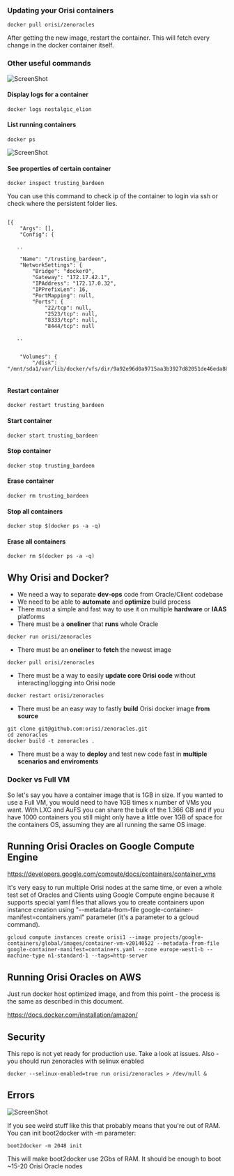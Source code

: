 ### Updating your Orisi containers

```
docker pull orisi/zenoracles
```

After getting the new image, restart the container. This will fetch every change in the docker container itself. 

### Other useful commands
![ScreenShot](http://zenoracles.s3.amazonaws.com/README/commands.png)


#### Display logs for a container

```
docker logs nostalgic_elion
```

#### List running containers

```
docker ps
```

![ScreenShot](http://zenoracles.s3.amazonaws.com/README/dockerps.png)


#### See properties of certain container

```
docker inspect trusting_bardeen
```

You can use this command to check ip of the container to login via ssh or check where the persistent folder lies.


```

[{
    "Args": [],
    "Config": {
   
   ..
   
    "Name": "/trusting_bardeen",
    "NetworkSettings": {
        "Bridge": "docker0",
        "Gateway": "172.17.42.1",
        "IPAddress": "172.17.0.32",
        "IPPrefixLen": 16,
        "PortMapping": null,
        "Ports": {
            "22/tcp": null,
            "2523/tcp": null,
            "8333/tcp": null,
            "8444/tcp": null
   
   ..
   
   
    "Volumes": {
        "/disk": "/mnt/sda1/var/lib/docker/vfs/dir/9a92e96d0a9715aa3b3927d82051de46eda88f3d1ad6337509cf84a6020f69b3"
   
```


#### Restart container
```
docker restart trusting_bardeen
```

#### Start container
```
docker start trusting_bardeen
```

#### Stop container
```
docker stop trusting_bardeen
```
#### Erase container
```
docker rm trusting_bardeen
```

#### Stop all containers
```
docker stop $(docker ps -a -q)
```
#### Erase all containers
```
docker rm $(docker ps -a -q)
```






## Why Orisi and Docker?

* We need a way to separate __dev-ops__ code from Oracle/Client codebase
* We need to be able to __automate__ and __optimize__ build process
* There must a simple and fast way to use it on multiple __hardware__ or __IAAS__ platforms
* There must be a __oneliner__ that __runs__ whole Oracle
```
docker run orisi/zenoracles
```
* There must be an __oneliner__ to __fetch__ the newest image
```
docker pull orisi/zenoracles
```
* There must be a way to easily __update core Orisi code__ without interacting/logging into Orisi node
```
docker restart orisi/zenoracles
```

* There must be an easy way to fastly __build__ Orisi docker image __from source__
```
git clone git@github.com:orisi/zenoracles.git
cd zenoracles
docker build -t zenoracles .
```

* There must be a way to __deploy__ and test new code fast in __multiple scenarios and enviroments__


### Docker vs Full VM

So let's say you have a container image that is 1GB in size. If you wanted to use a Full VM, you would need to have 1GB times x number of VMs you want. With LXC and AuFS you can share the bulk of the 1.366 GB and if you have 1000 containers you still might only have a little over 1GB of space for the containers OS, assuming they are all running the same OS image.




## Running Orisi Oracles on Google Compute Engine

https://developers.google.com/compute/docs/containers/container_vms

It's very easy to run multiple Orisi nodes at the same time, or even a whole test set of Oracles and Clients using Google Compute engine because it supports special yaml files that allows you to create containers upon instance creation using "--metadata-from-file google-container-manifest=containers.yaml" parameter (it's a parameter to a gcloud command).



```
gcloud compute instances create orisi1 --image projects/google-containers/global/images/container-vm-v20140522 --metadata-from-file google-container-manifest=containers.yaml --zone europe-west1-b --machine-type n1-standard-1 --tags=http-server

```

## Running Orisi Oracles on AWS

Just run docker host optimized image, and from this point - the process is the same as described in this document.

https://docs.docker.com/installation/amazon/



## Security

This repo is not yet ready for production use. Take a look at issues. 
Also - you should run zenoracles with selinux enabled
```
docker --selinux-enabled=true run orisi/zenoracles > /dev/null &
```


## Errors



![ScreenShot](http://i.imgur.com/DMQZQXe.png)

If you see weird stuff like this that probably means that you're out of RAM. You can init boot2docker with -m parameter:


```
boot2docker -m 2048 init
```

This will make boot2docker use 2Gbs of RAM. It should be enough to boot ~15-20 Orisi Oracle nodes




